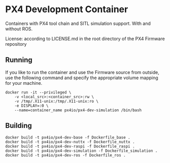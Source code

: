 # PX4 Development Container #

Containers with PX4 tool chain and SITL simulation support. With and without ROS.

License: according to LICENSE.md in the root directory of the PX4 Firmware repository

## Running ##

If you like to run the container and use the Firmware source from outside, use the following command and specify the appropriate volume mapping for your machine.

```
docker run -it --privileged \
	-v <local_src>:<container_src>:rw \
	-v /tmp/.X11-unix:/tmp/.X11-unix:ro \
	-e DISPLAY=:0 \
	--name=container_name px4io/px4-dev-simulation /bin/bash

```

## Building ##

```
docker build -t px4io/px4-dev-base -f Dockerfile_base .
docker build -t px4io/px4-dev-nuttx -f Dockerfile_nuttx .
docker build -t px4io/px4-dev-raspi -f Dockerfile_raspi .
docker build -t px4io/px4-dev-simulation -f Dockerfile_simulation .
docker build -t px4io/px4-dev-ros -f Dockerfile_ros .

```

